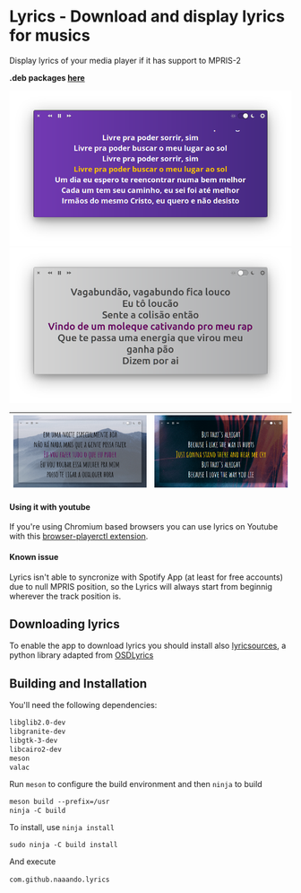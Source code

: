 # Lyrics - Download and display lyrics for musics
Display lyrics of your media player if it has support to MPRIS-2

**.deb packages [here](https://github.com/naaando/lyrics/releases)**

![Screenshot](data/screenshot-dark.png)
![Screenshot](data/screenshot.png)

|    ![Screenshot](data/screenshot-inactive.png)        |      ![Screenshot](data/screenshot-dark-inactive.png)      |
| -------------------------------------------- | ------------------------------------------------- |

#### Using it with youtube
If you're using Chromium based browsers you can use lyrics on Youtube with this [browser-playerctl extension](https://chrome.google.com/webstore/detail/browser-playerctl/ojjjidifjmbbckdjfiagdfdepbcmnicg).

#### Known issue
Lyrics isn't able to syncronize with Spotify App (at least for free accounts) due to null MPRIS position, so the Lyrics will always start from beginnig wherever the track position is.

## Downloading lyrics

To enable the app to download lyrics you should install also [lyricsources](https://github.com/naaando/lyricsources), a python library adapted from [OSDLyrics](https://github.com/osdlyrics/osdlyrics)

## Building and Installation
You'll need the following dependencies:

    libglib2.0-dev
    libgranite-dev
    libgtk-3-dev
    libcairo2-dev
    meson
    valac

Run `meson` to configure the build environment and then `ninja` to build

    meson build --prefix=/usr
    ninja -C build

To install, use `ninja install`

    sudo ninja -C build install

And execute

  `com.github.naaando.lyrics`
